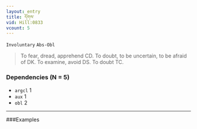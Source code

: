 ```yaml
---
layout: entry
title: དོགས་
vid: Hill:0833
vcount: 5
---
```

`Involuntary` `Abs-Obl`
> To fear, dread, apprehend CD\.
 To doubt, to be uncertain, to be afraid of DK\.
 To examine, avoid DS\.
 To doubt TC\.

### Dependencies (N = 5)
* `argcl` 1
* `aux` 1
* `obl` 2

---

###Examples



